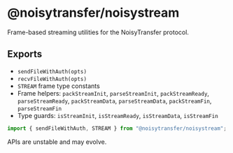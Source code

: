 # @noisytransfer/noisystream

Frame-based streaming utilities for the NoisyTransfer protocol.

## Exports

- `sendFileWithAuth(opts)`
- `recvFileWithAuth(opts)`
- `STREAM` frame type constants
- Frame helpers: `packStreamInit`, `parseStreamInit`, `packStreamReady`, `parseStreamReady`, `packStreamData`, `parseStreamData`, `packStreamFin`, `parseStreamFin`
- Type guards: `isStreamInit`, `isStreamReady`, `isStreamData`, `isStreamFin`

```js
import { sendFileWithAuth, STREAM } from "@noisytransfer/noisystream";
```

APIs are unstable and may evolve.